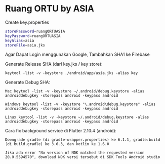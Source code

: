 # Ruang ORTU by ASIA
Create key.properties
```bash
storePassword=ruangORTUASIA
keyPassword=ruangORTUASIA
keyAlias=asia
storeFile=asia.jks
```

Agar Dapat Login menggunakan Google, Tambahkan SHA1 ke Firebase

Generate Release SHA (dari key.jks / key store):
``` 
keytool -list -v -keystore ./android/app/asia.jks -alias key
```

Generate Debug SHA:
```
Mac keytool -list -v -keystore ~/.android/debug.keystore -alias androiddebugkey -storepass android -keypass android

Windows keytool -list -v -keystore "\.android\debug.keystore" -alias androiddebugkey -storepass android -keypass android

Linux keytool -list -v -keystore ~/.android/debug.keystore -alias androiddebugkey -storepass android -keypass android
```

Cara fix background service di Flutter 2.10.4 (android):
```
Downgrade gradle (di gradle-wrapper.properties) ke 6.1.1, gradle:build (di build.gradle) ke 3.6.3, dan kotlin ke 1.6.0

Jika ada error "No version of NDK matched the requested version 20.0.5594570", download NDK versi tersebut di SDK Tools Android studio
```